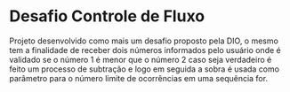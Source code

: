 # Desafio Controle de Fluxo

Projeto desenvolvido como mais um desafio proposto pela DIO, o mesmo tem a finalidade de receber dois números informados pelo usuário onde é validado se o número 1 é menor que o número 2 caso seja verdadeiro é feito um processo de subtração e logo em seguida a sobra é usada como parâmetro para o número limite de ocorrências em uma sequência for.